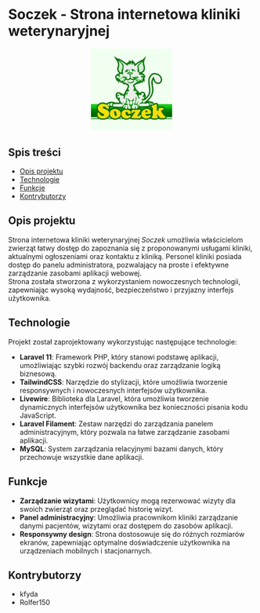 # Soczek - Strona internetowa kliniki weterynaryjnej

<p align="center" width="100%">
    <img width="33%" src="public/Images/logo_lecznicy.jpg">
</p>

## Spis treści

* [Opis projektu](#opis-projektu)
* [Technologie](#technologie)
* [Funkcje](#funkcje)
* [Kontrybutorzy](#kontrybutorzy)

## Opis projektu

Strona internetowa kliniki weterynaryjnej *Soczek* umożliwia właścicielom zwierząt łatwy dostęp do zapoznania się z proponowanymi usługami kliniki, aktualnymi ogłoszeniami oraz kontaktu z kliniką.
Personel kliniki posiada dostęp do panelu administratora, pozwalający na proste i efektywne zarządzanie zasobami aplikacji webowej.
<br>Strona została stworzona z wykorzystaniem nowoczesnych technologii, zapewniając wysoką wydajność, bezpieczeństwo i przyjazny interfejs użytkownika.

## Technologie

Projekt został zaprojektowany wykorzystując następujące technologie:

- **Laravel 11**: Framework PHP, który stanowi podstawę aplikacji, umożliwiając szybki rozwój backendu oraz zarządzanie logiką biznesową.
- **TailwindCSS**: Narzędzie do stylizacji, które umożliwia tworzenie responsywnych i nowoczesnych interfejsów użytkownika.
- **Livewire**: Biblioteka dla Laravel, która umożliwia tworzenie dynamicznych interfejsów użytkownika bez konieczności pisania kodu JavaScript.
- **Laravel Filament**: Zestaw narzędzi do zarządzania panelem administracyjnym, który pozwala na łatwe zarządzanie zasobami aplikacji.
- **MySQL**: System zarządzania relacyjnymi bazami danych, który przechowuje wszystkie dane aplikacji.

## Funkcje

- **Zarządzanie wizytami**: Użytkownicy mogą rezerwować wizyty dla swoich zwierząt oraz przeglądać historię wizyt.
- **Panel administracyjny**: Umożliwia pracownikom kliniki zarządzanie danymi pacjentów, wizytami oraz dostępem do zasobów aplikacji.
- **Responsywny design**: Strona dostosowuje się do różnych rozmiarów ekranów, zapewniając optymalne doświadczenie użytkownika na urządzeniach mobilnych i stacjonarnych.

## Kontrybutorzy

- kfyda
- Rolfer150
